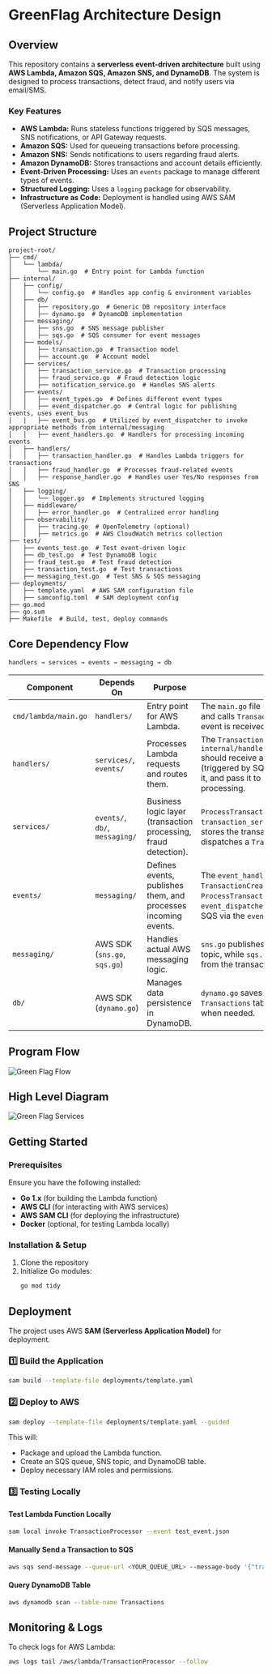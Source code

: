 # GreenFlag Architecture Design

## Overview
This repository contains a **serverless event-driven architecture** built using **AWS Lambda, Amazon SQS, Amazon SNS, and DynamoDB**. The system is designed to process transactions, detect fraud, and notify users via email/SMS.

### **Key Features**
- **AWS Lambda:** Runs stateless functions triggered by SQS messages, SNS notifications, or API Gateway requests.
- **Amazon SQS:** Used for queueing transactions before processing.
- **Amazon SNS:** Sends notifications to users regarding fraud alerts.
- **Amazon DynamoDB:** Stores transactions and account details efficiently.
- **Event-Driven Processing:** Uses an `events` package to manage different types of events.
- **Structured Logging:** Uses a `logging` package for observability.
- **Infrastructure as Code:** Deployment is handled using AWS SAM (Serverless Application Model).

## **Project Structure**
```
project-root/
├── cmd/
│   └── lambda/
│       └── main.go  # Entry point for Lambda function
├── internal/
│   ├── config/
│   │   └── config.go  # Handles app config & environment variables
│   ├── db/
│   │   ├── repository.go  # Generic DB repository interface
│   │   ├── dynamo.go  # DynamoDB implementation
│   ├── messaging/
│   │   ├── sns.go  # SNS message publisher
│   │   ├── sqs.go  # SQS consumer for event messages
│   ├── models/
│   │   ├── transaction.go  # Transaction model
│   │   ├── account.go  # Account model
│   ├── services/
│   │   ├── transaction_service.go  # Transaction processing
│   │   ├── fraud_service.go  # Fraud detection logic
│   │   ├── notification_service.go  # Handles SNS alerts
│   ├── events/
│   │   ├── event_types.go  # Defines different event types
│   │   ├── event_dispatcher.go  # Central logic for publishing events, uses event_bus
|   |   ├── event_bus.go  # Utilized by event_dispatcher to invoke appropriate methods from internal/messaging
│   │   ├── event_handlers.go  # Handlers for processing incoming events
│   ├── handlers/
│   │   ├── transaction_handler.go  # Handles Lambda triggers for transactions
│   │   ├── fraud_handler.go  # Processes fraud-related events
│   │   ├── response_handler.go  # Handles user Yes/No responses from SNS
│   ├── logging/
│   │   └── logger.go  # Implements structured logging
│   ├── middleware/
│   │   ├── error_handler.go  # Centralized error handling
│   ├── observability/
│   │   ├── tracing.go  # OpenTelemetry (optional)
│   │   ├── metrics.go  # AWS CloudWatch metrics collection
├── test/
│   ├── events_test.go  # Test event-driven logic
│   ├── db_test.go  # Test DynamoDB logic
│   ├── fraud_test.go  # Test fraud detection
│   ├── transaction_test.go  # Test transactions
│   ├── messaging_test.go  # Test SNS & SQS messaging
├── deployments/
│   ├── template.yaml  # AWS SAM configuration file
│   ├── samconfig.toml  # SAM deployment config
├── go.mod
├── go.sum
├── Makefile  # Build, test, deploy commands
```

## Core Dependency Flow
```bash
handlers → services → events → messaging → db
```
| **Component**            | **Depends On**                   | **Purpose** | **Example** |
|-------------------------|--------------------------------|-------------|------------|
| `cmd/lambda/main.go`     | `handlers/`                     | Entry point for AWS Lambda. | The `main.go` file starts the Lambda function and calls `TransactionHandler` when an event is received. |
| `handlers/`             | `services/`, `events/`          | Processes Lambda requests and routes them. | The `TransactionHandler` in `internal/handlers/transaction_handler.go` should receive an event from AWS Lambda (triggered by SQS or API Gateway), parse it, and pass it to `event_handlers.go` for processing. |
| `services/`             | `events/`, `db/`, `messaging/`  | Business logic layer (transaction processing, fraud detection). | `ProcessTransaction` in `transaction_service.go` checks for fraud, stores the transaction in DynamoDB, and dispatches a `TransactionCreated` event. |
| `events/`               | `messaging/`                    | Defines events, publishes them, and processes incoming events. | The `event_handlers.go` file routes a `TransactionCreated` event to `ProcessTransaction`, and `event_dispatcher.go` sends it to SNS or SQS via the `event_bus`. |
| `messaging/`            | AWS SDK (`sns.go`, `sqs.go`)    | Handles actual AWS messaging logic. | `sns.go` publishes fraud alerts to an SNS topic, while `sqs.go` receives messages from the transaction queue. |
| `db/`                   | AWS SDK (`dynamo.go`)           | Manages data persistence in DynamoDB. | `dynamo.go` saves new transactions in the `Transactions` table and retrieves them when needed. |

## Program Flow
![Green Flag Flow](docs/GreenFlag_Flow.png)

## High Level Diagram
![Green Flag Services](docs/GreenFlag_SystemDesign.png)
## **Getting Started**
### **Prerequisites**
Ensure you have the following installed:
- **Go 1.x** (for building the Lambda function)
- **AWS CLI** (for interacting with AWS services)
- **AWS SAM CLI** (for deploying the infrastructure)
- **Docker** (optional, for testing Lambda locally)

### **Installation & Setup**
1. Clone the repository
2. Initialize Go modules:
   ```sh
   go mod tidy
   ```

## **Deployment**
The project uses AWS **SAM (Serverless Application Model)** for deployment.

### **1️⃣ Build the Application**
```sh
sam build --template-file deployments/template.yaml
```

### **2️⃣ Deploy to AWS**
```sh
sam deploy --template-file deployments/template.yaml --guided
```
This will:
- Package and upload the Lambda function.
- Create an SQS queue, SNS topic, and DynamoDB table.
- Deploy necessary IAM roles and permissions.


### **3️⃣ Testing Locally**
#### **Test Lambda Function Locally**
```sh
sam local invoke TransactionProcessor --event test_event.json
```

#### **Manually Send a Transaction to SQS**
```sh
aws sqs send-message --queue-url <YOUR_QUEUE_URL> --message-body '{"transactionID": "123", "amount": 50}'
```

#### **Query DynamoDB Table**
```sh
aws dynamodb scan --table-name Transactions
```

## **Monitoring & Logs**
To check logs for AWS Lambda:
```sh
aws logs tail /aws/lambda/TransactionProcessor --follow
```



